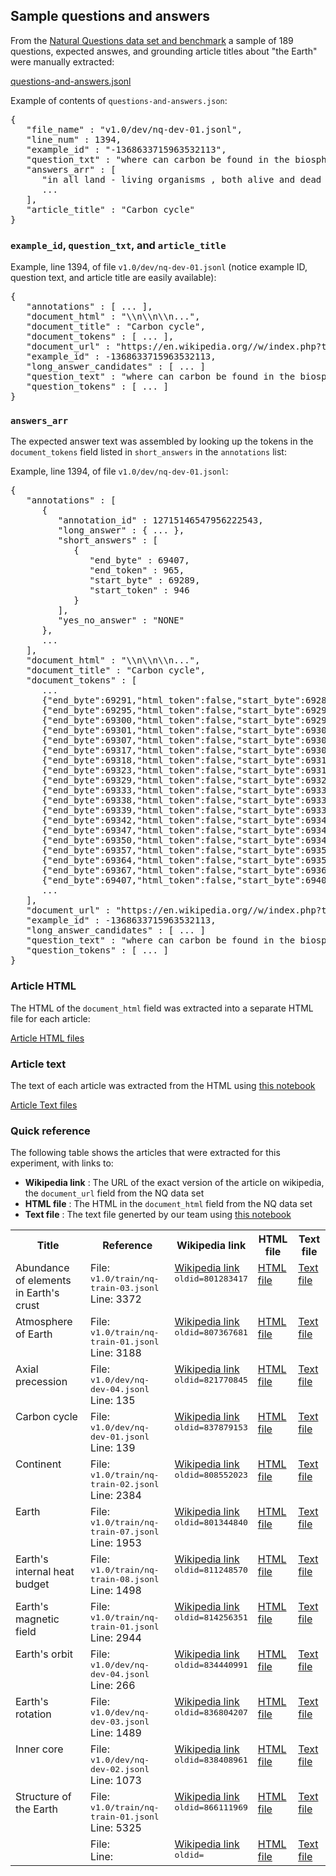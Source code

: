 ## Sample questions and answers

From the [Natural Questions data set and benchmark](https://ai.google.com/research/NaturalQuestions) a sample of 189 questions, expected answes, and grounding article titles about "the Earth" were manually extracted:

[questions-and-answers.jsonl](questions-and-answers.jsonl)

Example of contents of `questions-and-answers.json`:

<pre>
{
   "file_name" : "v1.0/dev/nq-dev-01.jsonl",
   "line_num" : 1394,
   "example_id" : "-1368633715963532113",
   "question_txt" : "where can carbon be found in the biosphere",
   "answers_arr" : [
      "in all land - living organisms , both alive and dead , as well as carbon stored in soils",
      ...
   ],
   "article_title" : "Carbon cycle"
}
</pre>

### `example_id`, `question_txt`, and `article_title`

Example, line 1394, of file `v1.0/dev/nq-dev-01.jsonl` (notice example ID, question text, and article title are easily available):

<pre>{
   "annotations" : [ ... ],
   "document_html" : "<!DOCTYPE html>\\n<HTML class=\"client-js ve-not-available\" lang=\"en\" dir=\"ltr\"><HEAD>\\n\\n<TITLE>Carbon cycle - Wikipedia</TITLE>...",
   "document_title" : "Carbon cycle",
   "document_tokens" : [ ... ],
   "document_url" : "https://en.wikipedia.org//w/index.php?title=Carbon_cycle&amp;oldid=837879153",
   "example_id" : -1368633715963532113,
   "long_answer_candidates" : [ ... ]
   "question_text" : "where can carbon be found in the biosphere",
   "question_tokens" : [ ... ]
}</pre>

### `answers_arr`

The expected answer text was assembled by looking up the tokens in the `document_tokens` field listed in `short_answers` in the `annotations` list:

Example, line 1394, of file `v1.0/dev/nq-dev-01.jsonl`:

<pre>{
   "annotations" : [
      {
         "annotation_id" : 12715146547956222543,
         "long_answer" : { ... },
         "short_answers" : [
            {
               "end_byte" : 69407,
               "end_token" : 965,
               "start_byte" : 69289,
               "start_token" : 946
            }
         ],
         "yes_no_answer" : "NONE"
      },
      ...
   ],
   "document_html" : "<!DOCTYPE html>\\n<HTML class=\"client-js ve-not-available\" lang=\"en\" dir=\"ltr\"><HEAD>\\n\\n<TITLE>Carbon cycle - Wikipedia</TITLE>...",
   "document_title" : "Carbon cycle",
   "document_tokens" : [
      ...
      {"end_byte":69291,"html_token":false,"start_byte":69289,"token":"in"},
      {"end_byte":69295,"html_token":false,"start_byte":69292,"token":"all"},
      {"end_byte":69300,"html_token":false,"start_byte":69296,"token":"land"},
      {"end_byte":69301,"html_token":false,"start_byte":69300,"token":"-"},
      {"end_byte":69307,"html_token":false,"start_byte":69301,"token":"living"},
      {"end_byte":69317,"html_token":false,"start_byte":69308,"token":"organisms"},
      {"end_byte":69318,"html_token":false,"start_byte":69317,"token":","},
      {"end_byte":69323,"html_token":false,"start_byte":69319,"token":"both"},
      {"end_byte":69329,"html_token":false,"start_byte":69324,"token":"alive"},
      {"end_byte":69333,"html_token":false,"start_byte":69330,"token":"and"},
      {"end_byte":69338,"html_token":false,"start_byte":69334,"token":"dead"},
      {"end_byte":69339,"html_token":false,"start_byte":69338,"token":","},
      {"end_byte":69342,"html_token":false,"start_byte":69340,"token":"as"},
      {"end_byte":69347,"html_token":false,"start_byte":69343,"token":"well"},
      {"end_byte":69350,"html_token":false,"start_byte":69348,"token":"as"},
      {"end_byte":69357,"html_token":false,"start_byte":69351,"token":"carbon"},
      {"end_byte":69364,"html_token":false,"start_byte":69358,"token":"stored"},
      {"end_byte":69367,"html_token":false,"start_byte":69365,"token":"in"},
      {"end_byte":69407,"html_token":false,"start_byte":69402,"token":"soils"},
      ...
   ],
   "document_url" : "https://en.wikipedia.org//w/index.php?title=Carbon_cycle&amp;oldid=837879153",
   "example_id" : -1368633715963532113,
   "long_answer_candidates" : [ ... ]
   "question_text" : "where can carbon be found in the biosphere",
   "question_tokens" : [ ... ]
}</pre>

### Article HTML

The HTML of the `document_html` field was extracted into a separate HTML file for each article: 

[Article HTML files](./html)

### Article text

The text of each article was extracted from the HTML using [this notebook](../notebooks/10_html-text.ipynb)

[Article Text files](./txt_org)

### Quick reference
The following table shows the articles that were extracted for this experiment, with links to:
- **Wikipedia link** : The URL of the exact version of the article on wikipedia, the `document_url` field from the NQ data set
- **HTML file** : The HTML in the `document_html` field from the NQ data set
- **Text file** : The text file generted by our team using [this notebook](../notebooks/10_html-text.ipynb)

<table>
<tr>
<th>Title</th>
<th>Reference</th>
<th>Wikipedia link</th>
<th>HTML file</th>
<th>Text file</th>
</tr>
<tr>
<td valign="top">Abundance of elements in Earth's crust</td>
<td valign="top">File: <tt>v1.0/train/nq-train-03.jsonl</tt><br/>Line: 3372</td>
<td valign="top"><a href="https://en.wikipedia.org//w/index.php?title=Abundance_of_elements_in_Earth%27s_crust&oldid=801283417">Wikipedia link</a><br/><tt>oldid=801283417</tt></td>
<td valign="top"><a href="html/Abundance-of-elements-in-Earths-crust.html">HTML file</a></td><td valign="top"><a href="txt_org/Abundance-of-elements-in-Earths-crust.org.txt">Text file</a></td>
</tr>
<tr>
<td valign="top">Atmosphere of Earth</td>
<td valign="top">File: <tt>v1.0/train/nq-train-01.jsonl</tt><br/>Line: 3188</td>
<td valign="top"><a href="https://en.wikipedia.org//w/index.php?title=Atmosphere_of_Earth&oldid=807367681">Wikipedia link</a><br/><tt>oldid=807367681</tt></td>
<td valign="top"><a href="html/Atmosphere-of-Earth.html">HTML file</a></td><td valign="top"><a href="txt_org/Atmosphere-of-Earth.org.txt">Text file</a></td>
</tr>
<tr>
<td valign="top">Axial precession</td>
<td valign="top">File: <tt>v1.0/dev/nq-dev-04.jsonl</tt><br/>Line: 135</td>
<td valign="top"><a href="https://en.wikipedia.org//w/index.php?title=Axial_precession&oldid=821770845">Wikipedia link</a><br/><tt>oldid=821770845</tt></td>
<td valign="top"><a href="html/Axial-precession.html">HTML file</a></td><td valign="top"><a href="txt_org/Axial-precession.org.txt">Text file</a></td>
</tr>
<tr>
<td valign="top">Carbon cycle</td>
<td valign="top">File: <tt>v1.0/dev/nq-dev-01.jsonl</tt><br/>Line: 139</td>
<td valign="top"><a href="https://en.wikipedia.org//w/index.php?title=Carbon_cycle&oldid=837879153">Wikipedia link</a><br/><tt>oldid=837879153</tt></td>
<td valign="top"><a href="html/Carbon-cycle.html">HTML file</a></td><td valign="top"><a href="txt_org/Carbon-cycle.org.txt">Text file</a></td>
</tr>
<tr>
<td valign="top">Continent</td>
<td valign="top">File: <tt>v1.0/train/nq-train-02.jsonl</tt><br/>Line: 2384</td>
<td valign="top"><a href="https://en.wikipedia.org//w/index.php?title=Continent&oldid=808552023">Wikipedia link</a><br/><tt>oldid=808552023</tt></td>
<td valign="top"><a href="html/Continent.html">HTML file</a></td><td valign="top"><a href="txt_org/Continent.org.txt">Text file</a></td>
</tr>
<tr>
<td valign="top">Earth</td>
<td valign="top">File: <tt>v1.0/train/nq-train-07.jsonl</tt><br/>Line: 1953</td>
<td valign="top"><a href="https://en.wikipedia.org//w/index.php?title=Earth&oldid=801344840">Wikipedia link</a><br/><tt>oldid=801344840</tt></td>
<td valign="top"><a href="html/Earth.html">HTML file</a></td><td valign="top"><a href="txt_org/Earth.org.txt">Text file</a></td>
</tr>
<tr>
<td valign="top">Earth's internal heat budget</td>
<td valign="top">File: <tt>v1.0/train/nq-train-08.jsonl</tt><br/>Line: 1498</td>
<td valign="top"><a href="https://en.wikipedia.org//w/index.php?title=Earth%27s_internal_heat_budget&oldid=811248570">Wikipedia link</a><br/><tt>oldid=811248570</tt></td>
<td valign="top"><a href="html/Earths-internal-heat-budget.html">HTML file</a></td><td valign="top"><a href="txt_org/Earths-internal-heat-budget.org.txt">Text file</a></td>
</tr>
<tr>
<td valign="top">Earth's magnetic field</td>
<td valign="top">File: <tt>v1.0/train/nq-train-01.jsonl</tt><br/>Line: 2944</td>
<td valign="top"><a href="https://en.wikipedia.org//w/index.php?title=Earth%27s_magnetic_field&oldid=814256351">Wikipedia link</a><br/><tt>oldid=814256351</tt></td>
<td valign="top"><a href="html/Earths-magnetic-field.html">HTML file</a></td><td valign="top"><a href="txt_org/Earths-magnetic-field.org.txt">Text file</a></td>
</tr>
<tr>
<td valign="top">Earth's orbit</td>
<td valign="top">File: <tt>v1.0/dev/nq-dev-04.jsonl</tt><br/>Line: 266</td>
<td valign="top"><a href="https://en.wikipedia.org//w/index.php?title=Earth%27s_orbit&oldid=834440991">Wikipedia link</a><br/><tt>oldid=834440991</tt></td>
<td valign="top"><a href="html/Earths-orbit.html">HTML file</a></td><td valign="top"><a href="txt_org/Earths-orbit.org.txt">Text file</a></td>
</tr>
<tr>
<td valign="top">Earth's rotation</td>
<td valign="top">File: <tt>v1.0/dev/nq-dev-03.jsonl</tt><br/>Line: 1489</td>
<td valign="top"><a href="https://en.wikipedia.org//w/index.php?title=Earth%27s_rotation&oldid=836804207">Wikipedia link</a><br/><tt>oldid=836804207</tt></td>
<td valign="top"><a href="html/Earths-rotation.html">HTML file</a></td><td valign="top"><a href="txt_org/Earths-rotation.org.txt">Text file</a></td>
</tr>
<tr>
<td valign="top">Inner core</td>
<td valign="top">File: <tt>v1.0/dev/nq-dev-02.jsonl</tt><br/>Line: 1073</td>
<td valign="top"><a href="https://en.wikipedia.org//w/index.php?title=Inner_core&oldid=838408961">Wikipedia link</a><br/><tt>oldid=838408961</tt></td>
<td valign="top"><a href="html/Inner-core.html">HTML file</a></td><td valign="top"><a href="txt_org/Inner-core.org.txt">Text file</a></td>
</tr>
<tr>
<td valign="top">Structure of the Earth</td>
<td valign="top">File: <tt>v1.0/train/nq-train-01.jsonl</tt><br/>Line: 5325</td>
<td valign="top"><a href="https://en.wikipedia.org//w/index.php?title=Structure_of_the_Earth&oldid=866111969">Wikipedia link</a><br/><tt>oldid=866111969</tt></td>
<td valign="top"><a href="html/Structure-of-the-Earth.html">HTML file</a></td><td valign="top"><a href="txt_org/Structure-of-the-Earth.org.txt">Text file</a></td>
</tr>
<tr>
<td valign="top"></td>
<td valign="top">File: <tt></tt><br/>Line: </td>
<td valign="top"><a href="">Wikipedia link</a><br/><tt>oldid=</tt></td>
<td valign="top"><a href="html/.html">HTML file</a></td>
<td valign="top"><a href="txt_org/.org.txt">Text file</a></td>
</tr>
</table>

<p>&nbsp;</p>
